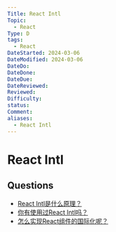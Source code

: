 ```yaml
---
Title: React Intl
Topic:
  - React
Type: D
tags:
  - React
DateStarted: 2024-03-06
DateModified: 2024-03-06
DateDo: 
DateDone: 
DateDue: 
DateReviewed: 
Reviewed: 
Difficulty: 
status: 
Comment: 
aliases:
  - React Intl
---
```

# React Intl

## Questions
- [React Intl是什么原理？](https://github.com/haizlin/fe-interview/issues/948)
- [你有使用过React Intl吗？](https://github.com/haizlin/fe-interview/issues/947)
- [怎么实现React组件的国际化呢？](https://github.com/haizlin/fe-interview/issues/946)


